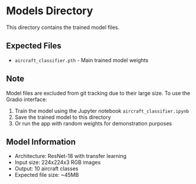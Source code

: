# Models Directory

This directory contains the trained model files.

## Expected Files
- `aircraft_classifier.pth` - Main trained model weights

## Note
Model files are excluded from git tracking due to their large size.
To use the Gradio interface:

1. Train the model using the Jupyter notebook `aircraft_classifier.ipynb`
2. Save the trained model to this directory
3. Or run the app with random weights for demonstration purposes

## Model Information
- Architecture: ResNet-18 with transfer learning
- Input size: 224x224x3 RGB images
- Output: 10 aircraft classes
- Expected file size: ~45MB